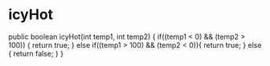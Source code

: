 # icyHot
public boolean icyHot(int temp1, int temp2) {
  if((temp1 < 0) && (temp2 > 100)) {
    return true;
  }
  else if((temp1 > 100) && (temp2 < 0)){
    return true;
  }
  else {
    return false;
  }
}
